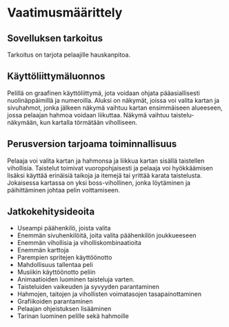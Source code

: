 # Vaatimusmäärittely

## Sovelluksen tarkoitus

Tarkoitus on tarjota pelaajille hauskanpitoa.

## Käyttöliittymäluonnos

Pelillä on graafinen käyttöliittymä, jota voidaan ohjata pääasiallisesti nuolinäppäimillä ja numeroilla. Aluksi on näkymät, joissa voi valita kartan ja sivuhahmot, jonka jälkeen näkymä vaihtuu kartan ensimmäiseen alueeseen, jossa pelaajan hahmoa voidaan liikuttaa. Näkymä vaihtuu taistelu-näkymään, kun kartalla törmätään viholliseen.

## Perusversion tarjoama toiminnallisuus

Pelaaja voi valita kartan ja hahmonsa ja liikkua kartan sisällä taistellen vihollisia. Taistelut toimivat vuoropohjaisesti ja pelaaja voi hyökkäämisen lisäksi käyttää erinäisiä taikoja ja itemejä tai yrittää karata taistelusta. Jokaisessa kartassa on yksi boss-vihollinen, jonka löytäminen ja päihittäminen johtaa pelin voittamiseen.

## Jatkokehitysideoita

-  Useampi päähenkilö, joista valita
-  Enemmän sivuhenkilöitä, joita valita päähenkilön joukkueeseen
-  Enemmän vihollisia ja viholliskombinaatioita
-  Enemmän karttoja
-  Parempien spritejen käyttöönotto
-  Mahdollisuus tallentaa peli
-  Musiikin käyttöönotto peliin
-  Animaatioiden luominen taisteluja varten.
-  Taisteluiden vaikeuden ja syvyyden parantaminen
-  Hahmojen, taitojen ja vihollisten voimatasojen tasapainottaminen
-  Grafiikoiden parantaminen
-  Pelaajan ohjeistuksen lisääminen
-  Tarinan luominen pelille sekä hahmoille
